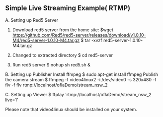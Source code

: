 Simple Live Streaming Example( RTMP)
-----------------------------
A. Setting up Red5 Server
1. Download red5 server from the home site:
$wget https://github.com/Red5/red5-server/releases/download/v1.0.10-M4/red5-server-1.0.10-M4.tar.gz
$ tar -xvzf red5-server-1.0.10-M4.tar.gz
2. Changed to extracted directory
$ cd red5-server

3. Run red5 server
$ nohup sh red5.sh &

B. Setting up Publisher
Install ffmpeg
$ sudo apt-get install ffmpeg
Publish the camera stream
$ ffmpeg -f video4linux2 -i /dev/video0 -s 320x480 -f flv -f flv rtmp://localhost/oflaDemo/stream_nsw_2

C. Setting up Viewer
$ ffplay 'rtmp://localhost/oflaDemo/stream_nsw_2 live=1'

Please note that video4linux should be installed on your system.
